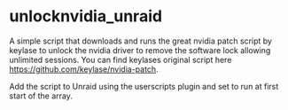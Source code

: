 # unlocknvidia_unraid

A simple script that downloads and runs the great nvidia patch script by keylase to unlock the nvidia driver to remove the software lock allowing unlimited sessions.
You can find keylases original script here https://github.com/keylase/nvidia-patch.

Add the script to Unraid using the userscripts plugin and set to run at first start of the array.
